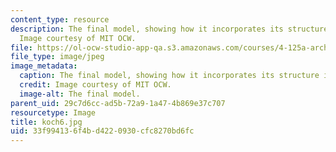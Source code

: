 ```yaml
---
content_type: resource
description: The final model, showing how it incorporates its structure into the bridge.
  Image courtesy of MIT OCW.
file: https://ol-ocw-studio-app-qa.s3.amazonaws.com/courses/4-125a-architecture-studio-building-in-landscapes-fall-2005/33f994136f4bd4220930cfc8270bd6fc_koch6.jpg
file_type: image/jpeg
image_metadata:
  caption: The final model, showing how it incorporates its structure into the bridge.
  credit: Image courtesy of MIT OCW.
  image-alt: The final model.
parent_uid: 29c7d6cc-ad5b-72a9-1a47-4b869e37c707
resourcetype: Image
title: koch6.jpg
uid: 33f99413-6f4b-d422-0930-cfc8270bd6fc
---
```

